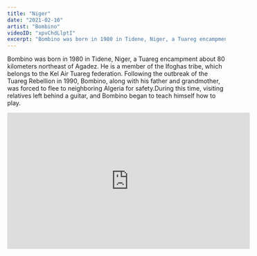 ```yaml
---
title: "Niger"
date: "2021-02-10"
artist: "Bombino"
videoID: "xpvChdLlptI"
excerpt: "Bombino was born in 1980 in Tidene, Niger, a Tuareg encampment about 80 kilometers northeast of Agadez. He is a member of the Ifoghas tribe, which belongs to the Kel Air Tuareg federation."
---
```


Bombino was born in 1980 in Tidene, Niger, a Tuareg encampment about 80 kilometers northeast of Agadez. He is a member of the Ifoghas tribe, which belongs to the Kel Air Tuareg federation. Following the outbreak of the Tuareg Rebellion in 1990, Bombino, along with his father and grandmother, was forced to flee to neighboring Algeria for safety.During this time, visiting relatives left behind a guitar, and Bombino began to teach himself how to play.


<iframe width="560" height="315" src="https://www.youtube.com/embed/xpvChdLlptI" frameborder="0" allow="accelerometer; clipboard-write; encrypted-media; gyroscope; picture-in-picture" allowfullscreen></iframe>